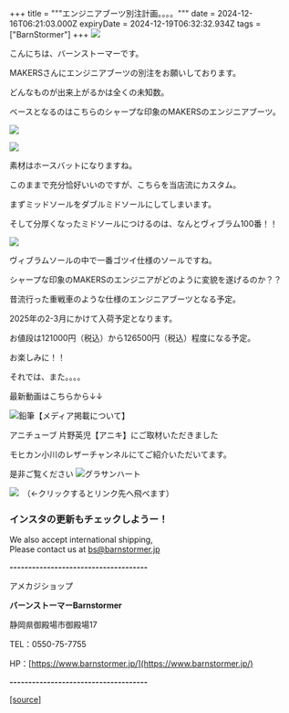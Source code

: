 +++
title = """エンジニアブーツ別注計画。。。。"""
date = 2024-12-16T06:21:03.000Z
expiryDate = 2024-12-19T06:32:32.934Z
tags = ["BarnStormer"]
+++
[![](https://stat.ameba.jp/user_images/20231023/16/barnstormer-go/b2/03/p/o0420015015354743273.png)](https://ameblo.jp/barnstormer-go/entry-12825670498.html)

こんにちは、バーンストーマーです。

MAKERSさんにエンジニアブーツの別注をお願いしております。

どんなものが出来上がるかは全くの未知数。

ベースとなるのはこちらのシャープな印象のMAKERSのエンジニアブーツ。

[![](https://stat.ameba.jp/user_images/20241216/14/barnstormer-go/2a/64/j/o0466070015522127218.jpg)](https://stat.ameba.jp/user_images/20241216/14/barnstormer-go/2a/64/j/o0466070015522127218.jpg)

[![](https://stat.ameba.jp/user_images/20241216/14/barnstormer-go/b2/fd/j/o0466070015522127219.jpg)](https://stat.ameba.jp/user_images/20241216/14/barnstormer-go/b2/fd/j/o0466070015522127219.jpg)

素材はホースバットになりますね。

このままで充分恰好いいのですが、こちらを当店流にカスタム。

まずミッドソールをダブルミドソールにしてしまいます。

そして分厚くなったミドソールにつけるのは、なんとヴィブラム100番！！

[![](https://stat.ameba.jp/user_images/20241216/14/barnstormer-go/b5/25/j/o1000100015522127863.jpg)](https://stat.ameba.jp/user_images/20241216/14/barnstormer-go/b5/25/j/o1000100015522127863.jpg)

ヴィブラムソールの中で一番ゴツイ仕様のソールですね。

シャープな印象のMAKERSのエンジニアがどのように変貌を遂げるのか？？

昔流行った重戦車のような仕様のエンジニアブーツとなる予定。

2025年の2-3月にかけて入荷予定となります。

お値段は121000円（税込）から126500円（税込）程度になる予定。

お楽しみに！！

それでは、また。。。。

最新動画はこちらから↓↓

![鉛筆](https://stat100.ameba.jp/blog/ucs/img/char/char3/519.png)【メディア掲載について】

アニチューブ 片野英児【アニキ】にご取材いただきました

モヒカン小川のレザーチャンネルにてご紹介いただいてます。

是非ご覧ください ![グラサンハート](https://stat100.ameba.jp/blog/ucs/img/char/char3/148.png)

[![](https://stat.ameba.jp/user_images/20230412/16/barnstormer-go/6a/23/p/o0108010815269242493.png)](https://www.instagram.com/barnstormer_daily/)　（←クリックするとリンク先へ飛べます）

### インスタの更新もチェックしようー！

We also accept international shipping,  
Please contact us at bs@barnstormer.jp

**\-------------------------------------**

アメカジショップ

**バーンストーマーBarnstormer**

静岡県御殿場市御殿場17

TEL：0550-75-7755

HP：[https://www.barnstormer.jp/](https://www.barnstormer.jp/)

**\-------------------------------------**

[[source]](https://ameblo.jp/barnstormer-go/entry-12878854225.html)

